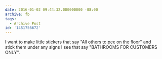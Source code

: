 ```yaml
---
date: 2016-01-02 09:44:32.000000000 -08:00
archive: fb
tags: 
  - Archive Post
id: '1451756672'
---
```


I want to make little stickers that say "All others to pee on the floor" and stick them under any signs I see that say "BATHROOMS FOR CUSTOMERS ONLY".
